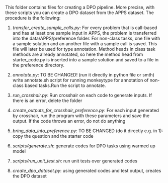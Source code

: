 This folder contains files for creating a DPO pipeline. More precise, with these scripts you can create a DPO dataset from the APPS dataset. The procedure is the following:

1) *transfer_create_sample_calls.py*: For every problem that is call-based and has at least one sample input in APPS, the problem is transferred into the data/APPS/preference folder. For non-class tasks, one file with a sample solution and an another file with a sample call is saved. This file will later be used for type annotation. Method heads in class task methods are already annotated, so here the method head from starter_code.py is inserted into a sample solution and saved to a file in the preference directory.

2) *annotate.py*: TO BE CHANGED! (run it directly in python file or smth) write annotate.sh script for running monkeytype for annotation of non-class based tasks.Run the script to annotate.

3) *run_crosshair.py*: Run crosshair on each code to generate inputs. If there is an error, delete the folder

4) *create_outputs_for_crosshair_preference.py*: For each input generated by crosshair, run the program with these parameters and save the output. If the code throws an error, do not do anything

5) *bring_data_into_preference.py*: TO BE CHANGED (do it directly e.g. in 1): copy the question and the starter code 

6) *scripts/generate.sh*: generate codes for DPO tasks using warmed up model

7) *scripts/run_unit_test.sh*: run unit tests over generated codes

8) *create_dpo_dataset.py*: using generated codes and test output, creates the DPO dataset